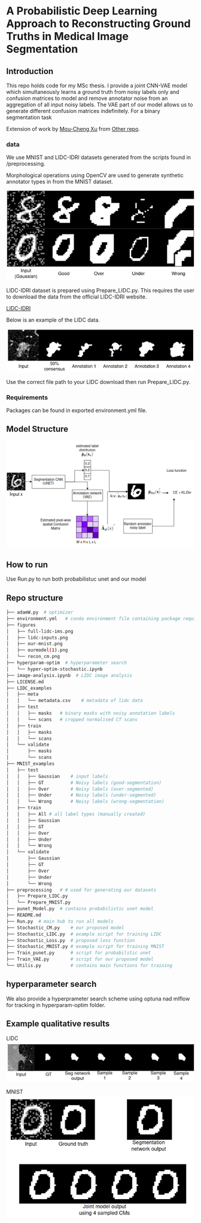 # A Probabilistic Deep Learning Approach to Reconstructing Ground Truths in Medical Image Segmentation #

## Introduction ## 
This repo holds code for my MSc thesis. I provide a joint CNN-VAE model which simultaneously learns a ground truth from noisy labels only and confusion matrices to model and remove annotator noise from an aggregation of all input noisy labels. The VAE part of our model allows us to generate different confusion matrices indefinitely. For a binary segmentation task

Extension of work by [Mou-Cheng Xu](https://moucheng2017.github.io/) from [Other repo](https://github.com/moucheng2017/Learn_Noisy_Labels_Medical_Images).

### data ### 

We use MNIST and LIDC-IDRI datasets generated from the scripts found in /preprocessing. 

Morphological operations using OpenCV are used to generate synthetic annotator types in from the MNIST dataset.

![our-mnist](figures/our-mnist.png)

LIDC-IDRI dataset is prepared using Prepare_LIDC.py. This requires the user to download the data from the official LIDC-IDRI website. 

[LIDC-IDRI](https://wiki.cancerimagingarchive.net/display/Public/LIDC-IDRI "Main webpage of LIDC-IDRI dataset")

Below is an example of the LIDC data.

![LIDC](figures/lidc-inputs.png)

Use the correct file path to your LIDC download then run Prepare_LIDC.py. 

### Requirements ###
Packages can be found in exported environment.yml file.

## Model Structure ##
![our-model](figures/ourmodel(1).png)

## How to run ## 
Use Run.py to run both probabilistuc unet and our model

## Repo structure ##
```bash
├── adamW.py  # optimizer
├── environment.yml   # conda environment file containing package requirements and dependencies
├── figures 
│   ├── full-lidc-ims.png
│   ├── lidc-inputs.png
│   ├── our-mnist.png
│   ├── ourmodel(1).png
│   └── recon_cm.png
├── hyperparam-optim  # hyperparameter search
│   └── hyper-optim-stochastic.ipynb
├── image-analysis.ipynb  # LIDC image analysis
├── LICENSE.md
├── LIDC_examples
│   ├── meta
│   │   └── metadata.csv    # metadata of lidc data
│   ├── test
│   │   ├── masks   # binary masks with noisy annotation labels
│   │   └── scans   # cropped normalised CT scans
│   ├── train
│   │   ├── masks
│   │   └── scans
│   └── validate
│       ├── masks
│       └── scans
├── MNIST_examples
│   ├── test
│   │   ├── Gaussian    # input labels
│   │   ├── GT          # Noisy labels (good-segmentation)
│   │   ├── Over        # Noisy labels (over-segmented)
│   │   ├── Under       # Noisy labels (under-segmented)
│   │   └── Wrong       # Noisy labels (wrong-segmentation)
│   ├── train
│   │   ├── All # all label types (manually created)
│   │   ├── Gaussian
│   │   ├── GT
│   │   ├── Over
│   │   ├── Under
│   │   └── Wrong
│   └── validate
│       ├── Gaussian
│       ├── GT
│       ├── Over
│       ├── Under
│       └── Wrong
├── preprocessing   # # used for generating our datasets
│   ├── Prepare_LIDC.py
│   └── Prepare_MNIST.py
├── punet_Model.py  # contains probabilistic unet model
├── README.md
├── Run.py  # main hub to run all models 
├── Stochastic_CM.py    # our proposed model
├── Stochastic_LIDC.py  # example script for training LIDC
├── Stochastic_Loss.py  # proposed loss function 
├── Stochastic_MNIST.py # example script for training MNIST
├── Train_punet.py      # script for probabilstic unet
├── Train_VAE.py        # script for our proposed model
└── Utilis.py           # contains main functions for training

```
## hyperparameter search
We also provide a hyperprameter search scheme using optuna nad mlflow for tracking in hyperparam-optim folder.

## Example qualitative results

LIDC
![lidcresults](figures/full-lidc-ims.png)

MNIST
![mnistresults](figures/recon_cm.png)
